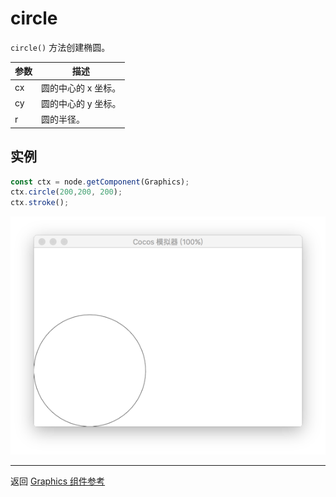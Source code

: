 # circle

`circle()` 方法创建椭圆。

| 参数 |   描述
| -------------- | ----------- |
|cx | 圆的中心的 x 坐标。
|cy | 圆的中心的 y 坐标。
|r | 圆的半径。

## 实例

```ts
const ctx = node.getComponent(Graphics);
ctx.circle(200,200, 200);
ctx.stroke();
```

<a href="circle.png"><img src="circle.png"></a>

<hr>

返回 [Graphics 组件参考](../graphics.md)
